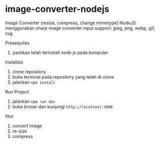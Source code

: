 # image-converter-nodejs
Image Converter (resize, compress, change mimetype) NodeJS menggunakan sharp
image converter input support: jpeg, png, webp, gif, svg

Presequites
1. pastikan telah terinstall node js pada komputer

Installasi
1. clone repository
2. buka terminal pada repository yang telah di clone
3. jalankan `npm install`

Run Project
1. jalankan `npm run dev`
2. buka broser dan kunjungi `http://localhost:3000`

fitur
1. convert image
2. re-size
3. compress
